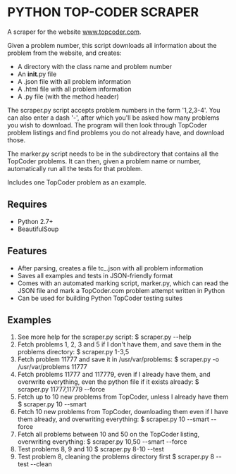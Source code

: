 PYTHON TOP-CODER SCRAPER
=================

A scraper for the website www.topcoder.com.

Given a problem number, this script downloads all information about the problem from the website, and creates:

* A directory with the class name and problem number
* An __init__.py file
* A .json file with all problem information
* A .html file with all problem information
* A .py file (with the method header)

The scraper.py script accepts problem numbers in the form '1,2,3-4'. You can also enter a dash '-', after which you'll be asked how many problems you wish to download. The program will then look through TopCoder problem listings and find problems you do not already have, and download those.
 
The marker.py script needs to be in the subdirectory that contains all the TopCoder problems. It can then, given a problem name or number, automatically run all the tests for that problem.

Includes one TopCoder problem as an example.

Requires
--------

* Python 2.7+
* BeautifulSoup

Features
--------

* After parsing, creates a file tc_<problem number>.json with all problem information
* Saves all examples and tests in JSON-friendly format
* Comes with an automated marking script, marker.py, which can read the JSON file and mark a TopCoder.com problem attempt written in Python
* Can be used for building Python TopCoder testing suites

Examples
--------
1. See more help for the scraper.py script:
    $ scraper.py --help
2. Fetch problems 1, 2, 3 and 5 if I don't have them, and save them in the problems directory:
    $ scraper.py 1-3,5
3. Fetch problem 11777 and save it in /usr/var/problems:
    $ scraper.py -o /usr/var/problems 11777
4. Fetch problems 11777 and 117779, even if I already have them, and overwrite everything, even the python file if it exists already:
    $ scraper.py 11777,11779 --force
5. Fetch up to 10 new problems from TopCoder, unless I already have them
    $ scraper.py 10 --smart
6. Fetch 10 new problems from TopCoder, downloading them even if I have them already, and overwriting everything:
    $ scraper.py 10 --smart --force
7. Fetch all problems between 10 and 50 on the TopCoder listing, overwriting everything:
    $ scraper.py 10,50 --smart --force
8. Test problems 8, 9 and 10
    $ scraper.py 8-10 --test
9. Test problem 8, cleaning the problems directory first
	$ scraper.py 8 --test --clean